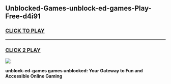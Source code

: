 
## Unblocked-Games-unblock-ed-games-Play-Free-d4i91
<h3>
<a href="https://premium76.site?title=unblock-ed-games&ref=20A">CLICK TO PLAY</a></h3>
<hr>

<h3>
<a href="https://premium76.site?title=unblock-ed-games&ref=20A">CLICK 2 PLAY</a>
  
</h3>

<a href="https://premium76.site?title=unblock-ed-games&ref=20A"><img src="https://clearcache.store/games.png"></a>


**unblock-ed-games games unblocked: Your Gateway to Fun and Accessible Online Gaming**
